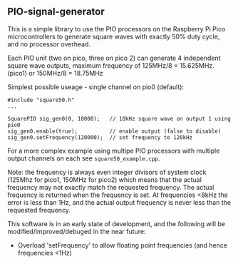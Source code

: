 ## PIO-signal-generator

This is a simple library to use the PIO processors on the Raspberry Pi Pico microcontrollers to generate square waves with exactly 50% duty cycle, and no processor overhead.

Each PIO unit (two on pico, three on pico 2) can generate 4 independent square wave outputs, maximum frequency of 125MHz/8 = 15.625MHz.(pico1) or 150MHz/8 = 18.75MHz

Simplest possible useage - single channel on pio0 (default):
```
#include "square50.h"
...

SquarePIO sig_gen0(0, 10000);   // 10kHz square wave on output 1 using pio0
sig_gen0.enable(true);          // enable output (false to disable)
sig_gen0.setFrequency(120000);  // set frequency to 120kHz
```

For a more complex example using multipe PIO processors with multiple output channels on each see `square50_example.cpp`.

Note: the frequency is always even integer divisors of system clock (125Mhz for pico1, 150MHz for pico2) which means that the actual frequency may not exactly match the requested frequency. 
The actual frequency is returned when the frequency is set. At frequencies <8kHz the error is less than 1Hz, and the actual output frequency is never less than the requested frequency.

This software is in an early state of development, and the following will be modified/improved/debuged in the near future:
* Overload 'setFrequency' to allow floating point frequencies (and hence frequencies <1Hz)  

 
